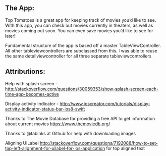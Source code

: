 ## The App:

Top Tomatoes is a great app for keeping track of movies you’d like to see. With this app, you can check out movies currently in theaters, as well as movies coming out soon. You can even save movies you’d like to see for later!

Fundamental structure of the app is based off a master TableViewController. All other tableviewcontrollers are subclassed from this. I was able to reuse the same detailviewcontroller for all three separate tableviewcontrollers. 


## Attributions:

Help with splash screen - http://stackoverflow.com/questions/30059353/show-splash-screen-each-time-app-becomes-active

Display activity indicator - http://www.ioscreator.com/tutorials/display-activity-indicator-status-bar-ios8-swift

Thanks to The Movie Database for providing a free API to get information about current movies https://www.themoviedb.org/

Thanks to @tabinks at Github for help with downloading images

Aligning UILabel http://stackoverflow.com/questions/7192088/how-to-set-top-left-alignment-for-uilabel-for-ios-application for top aligned text
